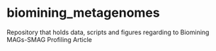 # biomining_metagenomes
Repository that holds data, scripts and figures regarding to Biomining MAGs-SMAG Profiling Article
